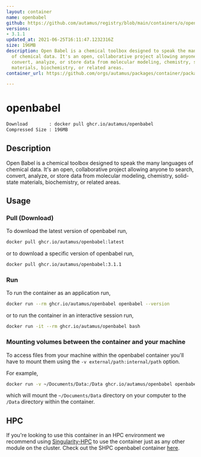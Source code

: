 ```yaml
---
layout: container
name: openbabel
github: https://github.com/autamus/registry/blob/main/containers/o/openbabel/spack.yaml
versions:
- 3.1.1
updated_at: 2021-06-25T16:11:47.1232316Z
size: 196MB
description: Open Babel is a chemical toolbox designed to speak the many languages
  of chemical data. It's an open, collaborative project allowing anyone to search,
  convert, analyze, or store data from molecular modeling, chemistry, solid-state
  materials, biochemistry, or related areas.
container_url: https://github.com/orgs/autamus/packages/container/package/openbabel

---
```

# openbabel
```bash 
Download        : docker pull ghcr.io/autamus/openbabel
Compressed Size : 196MB
```

## Description
Open Babel is a chemical toolbox designed to speak the many languages of chemical data. It's an open, collaborative project allowing anyone to search, convert, analyze, or store data from molecular modeling, chemistry, solid-state materials, biochemistry, or related areas.

## Usage
### Pull (Download)
To download the latest version of openbabel run,

```bash
docker pull ghcr.io/autamus/openbabel:latest
```

or to download a specific version of openbabel run,

```bash
docker pull ghcr.io/autamus/openbabel:3.1.1
```
### Run
To run the container as an application run,
```bash
docker run --rm ghcr.io/autamus/openbabel openbabel --version
```

or to run the container in an interactive session run,
```bash
docker run -it --rm ghcr.io/autamus/openbabel bash
```

### Mounting volumes between the container and your machine
To access files from your machine within the openbabel container you'll have to mount them using the `-v external/path:internal/path` option.

For example,
```bash
docker run -v ~/Documents/Data:/Data ghcr.io/autamus/openbabel openbabel /Data/myData.csv
```
which will mount the `~/Documents/Data` directory on your computer to the `/Data` directory within the container.

## HPC
If you're looking to use this container in an HPC environment we recommend using [Singularity-HPC](https://singularity-hpc.readthedocs.io) to use the container just as any other module on the cluster. Check out the SHPC openbabel container [here](https://singularityhub.github.io/singularity-hpc/r/ghcr.io-autamus-openbabel/).